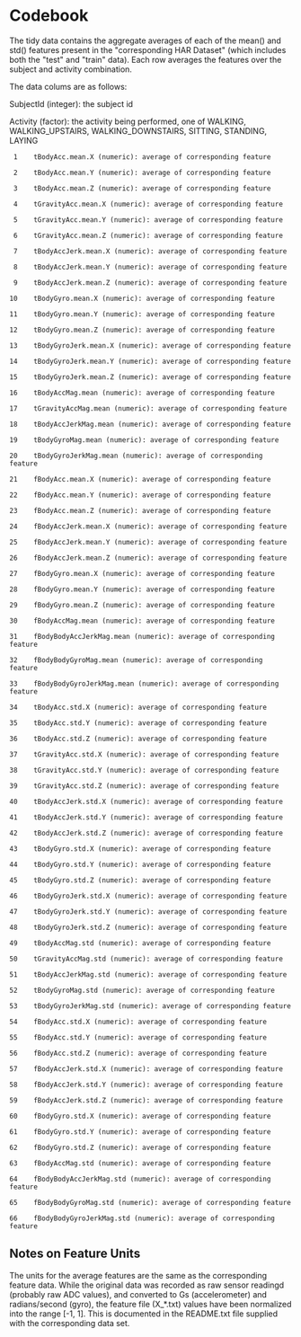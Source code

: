 # Codebook

The tidy data contains the aggregate averages of each of the mean() and
std() features present in the "corresponding HAR Dataset" (which includes both the "test"
and "train" data).  Each row averages the features over the subject and
activity combination.  


The data colums are as follows:


  SubjectId (integer): the subject id

  Activity (factor): the activity being performed, one of WALKING,
    WALKING\_UPSTAIRS, WALKING\_DOWNSTAIRS, SITTING, STANDING, LAYING

     1	  tBodyAcc.mean.X (numeric): average of corresponding feature 

     2	  tBodyAcc.mean.Y (numeric): average of corresponding feature 

     3	  tBodyAcc.mean.Z (numeric): average of corresponding feature 

     4	  tGravityAcc.mean.X (numeric): average of corresponding feature 

     5	  tGravityAcc.mean.Y (numeric): average of corresponding feature 

     6	  tGravityAcc.mean.Z (numeric): average of corresponding feature 

     7	  tBodyAccJerk.mean.X (numeric): average of corresponding feature 

     8	  tBodyAccJerk.mean.Y (numeric): average of corresponding feature 

     9	  tBodyAccJerk.mean.Z (numeric): average of corresponding feature 

    10	  tBodyGyro.mean.X (numeric): average of corresponding feature 

    11	  tBodyGyro.mean.Y (numeric): average of corresponding feature 

    12	  tBodyGyro.mean.Z (numeric): average of corresponding feature 

    13	  tBodyGyroJerk.mean.X (numeric): average of corresponding feature 

    14	  tBodyGyroJerk.mean.Y (numeric): average of corresponding feature 

    15	  tBodyGyroJerk.mean.Z (numeric): average of corresponding feature 

    16	  tBodyAccMag.mean (numeric): average of corresponding feature 

    17	  tGravityAccMag.mean (numeric): average of corresponding feature 

    18	  tBodyAccJerkMag.mean (numeric): average of corresponding feature 

    19	  tBodyGyroMag.mean (numeric): average of corresponding feature 

    20	  tBodyGyroJerkMag.mean (numeric): average of corresponding feature 

    21	  fBodyAcc.mean.X (numeric): average of corresponding feature 

    22	  fBodyAcc.mean.Y (numeric): average of corresponding feature 

    23	  fBodyAcc.mean.Z (numeric): average of corresponding feature 

    24	  fBodyAccJerk.mean.X (numeric): average of corresponding feature 

    25	  fBodyAccJerk.mean.Y (numeric): average of corresponding feature 

    26	  fBodyAccJerk.mean.Z (numeric): average of corresponding feature 

    27	  fBodyGyro.mean.X (numeric): average of corresponding feature 

    28	  fBodyGyro.mean.Y (numeric): average of corresponding feature 

    29	  fBodyGyro.mean.Z (numeric): average of corresponding feature 

    30	  fBodyAccMag.mean (numeric): average of corresponding feature 

    31	  fBodyBodyAccJerkMag.mean (numeric): average of corresponding feature 

    32	  fBodyBodyGyroMag.mean (numeric): average of corresponding feature 

    33	  fBodyBodyGyroJerkMag.mean (numeric): average of corresponding feature 

    34	  tBodyAcc.std.X (numeric): average of corresponding feature 

    35	  tBodyAcc.std.Y (numeric): average of corresponding feature 

    36	  tBodyAcc.std.Z (numeric): average of corresponding feature 

    37	  tGravityAcc.std.X (numeric): average of corresponding feature 

    38	  tGravityAcc.std.Y (numeric): average of corresponding feature 

    39	  tGravityAcc.std.Z (numeric): average of corresponding feature 

    40	  tBodyAccJerk.std.X (numeric): average of corresponding feature 

    41	  tBodyAccJerk.std.Y (numeric): average of corresponding feature 

    42	  tBodyAccJerk.std.Z (numeric): average of corresponding feature 

    43	  tBodyGyro.std.X (numeric): average of corresponding feature 

    44	  tBodyGyro.std.Y (numeric): average of corresponding feature 

    45	  tBodyGyro.std.Z (numeric): average of corresponding feature 

    46	  tBodyGyroJerk.std.X (numeric): average of corresponding feature 

    47	  tBodyGyroJerk.std.Y (numeric): average of corresponding feature 

    48	  tBodyGyroJerk.std.Z (numeric): average of corresponding feature 

    49	  tBodyAccMag.std (numeric): average of corresponding feature 

    50	  tGravityAccMag.std (numeric): average of corresponding feature 

    51	  tBodyAccJerkMag.std (numeric): average of corresponding feature 

    52	  tBodyGyroMag.std (numeric): average of corresponding feature 

    53	  tBodyGyroJerkMag.std (numeric): average of corresponding feature 

    54	  fBodyAcc.std.X (numeric): average of corresponding feature 

    55	  fBodyAcc.std.Y (numeric): average of corresponding feature 

    56	  fBodyAcc.std.Z (numeric): average of corresponding feature 

    57	  fBodyAccJerk.std.X (numeric): average of corresponding feature 

    58	  fBodyAccJerk.std.Y (numeric): average of corresponding feature 

    59	  fBodyAccJerk.std.Z (numeric): average of corresponding feature 

    60	  fBodyGyro.std.X (numeric): average of corresponding feature 

    61	  fBodyGyro.std.Y (numeric): average of corresponding feature 

    62	  fBodyGyro.std.Z (numeric): average of corresponding feature 

    63	  fBodyAccMag.std (numeric): average of corresponding feature 

    64	  fBodyBodyAccJerkMag.std (numeric): average of corresponding feature 

    65	  fBodyBodyGyroMag.std (numeric): average of corresponding feature 

    66	  fBodyBodyGyroJerkMag.std (numeric): average of corresponding feature 


## Notes on Feature Units

The units for the average features are the same as the corresponding feature data.
While the original data was recorded as raw sensor readingd (probably raw
ADC values), and converted to Gs (accelerometer) and radians/second
(gyro), the feature file (X\_\*.txt) values have been normalized into the
range [-1, 1].  This is documented in the README.txt file supplied with
the corresponding data set.

